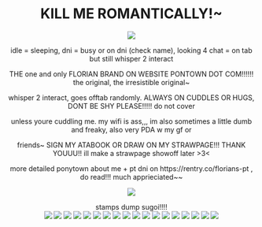 <h1 align="center"> KILL ME ROMANTICALLY!~
</h1>
<p align="center">
  <img src="https://64.media.tumblr.com/5e7fbb7d9471d6bbc990d5979e59a9f0/30541d9dc20b72f0-f7/s540x810/773dafa3e278d4282334720464b69740247f1a78.pnj" />
<p align="center">
idle = sleeping, dni = busy or on dni (check name), looking 4 chat = on tab but still whisper 2 interact
<p align="center">
THE one and only FLORIAN BRAND ON WEBSITE PONTOWN DOT COM!!!!!! the original, the irresistible original~
<p align="center">
whisper 2 interact, goes offtab randomly. ALWAYS ON CUDDLES OR HUGS, DONT BE SHY PLEASE!!!!! do not cover
<p align="center">
unless youre cuddling me. my wifi is ass,,, im also sometimes a little dumb and freaky, also very PDA w my gf or
<p align="center">
friends~ SIGN MY ATABOOK OR DRAW ON MY STRAWPAGE!!! THANK YOUUU!! ill make a strawpage showoff later >3<
<p align="center">
more detailed ponytown about me + pt dni on https://rentry.co/florians-pt , do read!!! much apprieciated~~
  <p align="center">
    <img src="https://64.media.tumblr.com/e9e301b509f4f80141a8a0ccbfdc6493/c66445df1a34b26b-73/s400x600/bc3fcc11a87d878d93f51e87b6346e64ca93c3a1.pnj" />
<p align="center">
stamps dump sugoi!!!!
<br>
<image src="https://64.media.tumblr.com/d47772572ce941132d3772dd242ede63/fe280e89a304aa5d-54/s100x200/f7033befe1c72e0586109df0dae63c29a6d03647.gifv"> <image src="https://64.media.tumblr.com/365e3a60e9beb6e7bcc46cf83f9e8903/fe280e89a304aa5d-88/s100x200/f944870dc494d5cd6e4a781026fdce9752c89df0.gifv"> <image src="https://64.media.tumblr.com/5dbb2723f19795861756939495d6d533/fe280e89a304aa5d-fc/s100x200/9015a52d8db970e65472ea2c4f8a00d78c6123dd.gifv"> <image src="https://64.media.tumblr.com/6a5a3e7864a7acbbb454118e5c598be3/fe280e89a304aa5d-1d/s100x200/054170db6c6ff64ff3853be4d2b6a0101f77c797.gifv"> <image src="https://64.media.tumblr.com/8795d04dff73d143ff82ba81ac3e1d5b/fe280e89a304aa5d-89/s100x200/525fcdac8be3f0ed20ecc7cd7d62a823e8d38457.gifv"> <image src="https://64.media.tumblr.com/4700fa3ffa2a34b02b6eaf988b738fe4/fe280e89a304aa5d-a8/s100x200/fd986e3bb274867a9e08f52649c88bc7e28380c0.gifv"> <image src="https://64.media.tumblr.com/0d7dc94aae8ef425a1d5b28c94bded67/fe280e89a304aa5d-fa/s100x200/3ae80ddca09a15cb0862de6759d2546958294266.gifv"> <image src="https://64.media.tumblr.com/f455675152c5a28531326b1e1d704542/fe280e89a304aa5d-12/s100x200/615ad34ec9e8104c10d024574d1be8fa3778893b.pnj"> <image src="https://64.media.tumblr.com/80e1649d23ec7a5675195488915b6d64/fe280e89a304aa5d-c0/s100x200/40be7d81af69dabcb1cfa4048194a89d837cc513.gifv"> <image src="https://64.media.tumblr.com/9bb6ad2b41b2ca8bd4083caaa9afda74/fe280e89a304aa5d-9f/s100x200/14a5102b603d9055a7ad7d80eb91177f189f0b12.gifv"> <image src="https://64.media.tumblr.com/8799dd967b05d6d25073496ada2dcee6/7fd8de99c27e763a-fc/s100x200/a7bb7effcc93fe312a39d4878981617c455f008f.gifv"> <image src="https://64.media.tumblr.com/ea6b0bc05dac92592b529be56c5e884b/9f984a1d53f55fb4-8b/s100x200/5bbbe3bfd0f11e2d2a9fe49644c34faa5cb50b61.gifv"> <image src="https://64.media.tumblr.com/e08372b28b8338442317106a8be37e64/9f984a1d53f55fb4-47/s100x200/d74e95eefd55407e1b6159b113eba012a7e7e1db.gifv"> <image src="https://64.media.tumblr.com/9d63a036669a641dfb5d8a76fad14c7a/6d952b79bd4fc5a1-fb/s100x200/5f282fad01c0ef376deabc3b62dba2b165fa2102.gifv"> <image src="https://64.media.tumblr.com/1d0826c3fd21012a5682e4d66c36a241/6d952b79bd4fc5a1-7c/s100x200/43e151e4ebd6e36fbe63cec271dd1f99642fa73c.gifv"> <image src="https://64.media.tumblr.com/5342390ce453dc9925bfe53183f153da/6d952b79bd4fc5a1-7b/s100x200/f5402b158c251b5a94acbd166d894468cc356e97.pnj"> <image src="https://64.media.tumblr.com/21a738e5a431a22b9e7ceb907e8811ef/f623d5b848c9faf6-c2/s100x200/25fa81321667d065ab510464e29dc770346f31d2.gifv"> <image src="https://64.media.tumblr.com/27ada0b05ae8baa1fae8242a200a42be/b662ae8f4c4197d7-35/s100x200/be56ff6dde71210641875d5767fd80746c56c932.pnj">

